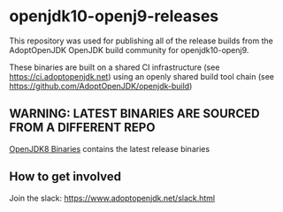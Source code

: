 # openjdk10-openj9-releases

This repository was used for publishing all of the release builds from the AdoptOpenJDK OpenJDK build community for openjdk10-openj9.

These binaries are built on a shared CI infrastructure (see https://ci.adoptopenjdk.net) using an openly shared build tool chain (see https://github.com/AdoptOpenJDK/openjdk-build)

## WARNING: LATEST BINARIES ARE SOURCED FROM A DIFFERENT REPO
[OpenJDK8 Binaries](https://github.com/AdoptOpenJDK/openjdk10-binaries/releases) contains the latest release binaries

## How to get involved 

Join the slack: https://www.adoptopenjdk.net/slack.html
